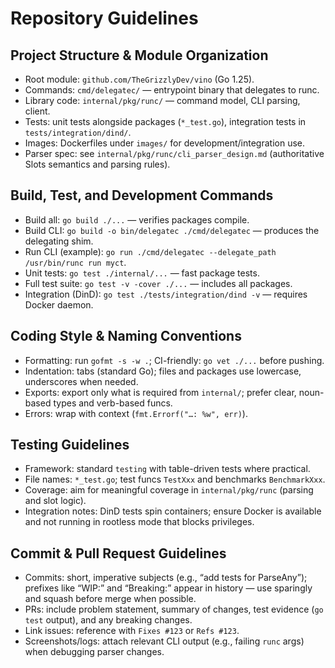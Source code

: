 # Repository Guidelines

## Project Structure & Module Organization
- Root module: `github.com/TheGrizzlyDev/vino` (Go 1.25).
- Commands: `cmd/delegatec/` — entrypoint binary that delegates to runc.
- Library code: `internal/pkg/runc/` — command model, CLI parsing, client.
- Tests: unit tests alongside packages (`*_test.go`), integration tests in `tests/integration/dind/`.
- Images: Dockerfiles under `images/` for development/integration use.
 - Parser spec: see `internal/pkg/runc/cli_parser_design.md` (authoritative Slots semantics and parsing rules).

## Build, Test, and Development Commands
- Build all: `go build ./...` — verifies packages compile.
- Build CLI: `go build -o bin/delegatec ./cmd/delegatec` — produces the delegating shim.
- Run CLI (example): `go run ./cmd/delegatec --delegate_path /usr/bin/runc run myct`.
- Unit tests: `go test ./internal/...` — fast package tests.
- Full test suite: `go test -v -cover ./...` — includes all packages.
- Integration (DinD): `go test ./tests/integration/dind -v` — requires Docker daemon.

## Coding Style & Naming Conventions
- Formatting: run `gofmt -s -w .`; CI-friendly: `go vet ./...` before pushing.
- Indentation: tabs (standard Go); files and packages use lowercase, underscores when needed.
- Exports: export only what is required from `internal/`; prefer clear, noun-based types and verb-based funcs.
- Errors: wrap with context (`fmt.Errorf("…: %w", err)`).

## Testing Guidelines
- Framework: standard `testing` with table-driven tests where practical.
- File names: `*_test.go`; test funcs `TestXxx` and benchmarks `BenchmarkXxx`.
- Coverage: aim for meaningful coverage in `internal/pkg/runc` (parsing and slot logic).
- Integration notes: DinD tests spin containers; ensure Docker is available and not running in rootless mode that blocks privileges.

## Commit & Pull Request Guidelines
- Commits: short, imperative subjects (e.g., “add tests for ParseAny”); prefixes like “WIP:” and “Breaking:” appear in history — use sparingly and squash before merge when possible.
- PRs: include problem statement, summary of changes, test evidence (`go test` output), and any breaking changes.
- Link issues: reference with `Fixes #123` or `Refs #123`.
- Screenshots/logs: attach relevant CLI output (e.g., failing `runc` args) when debugging parser changes.
